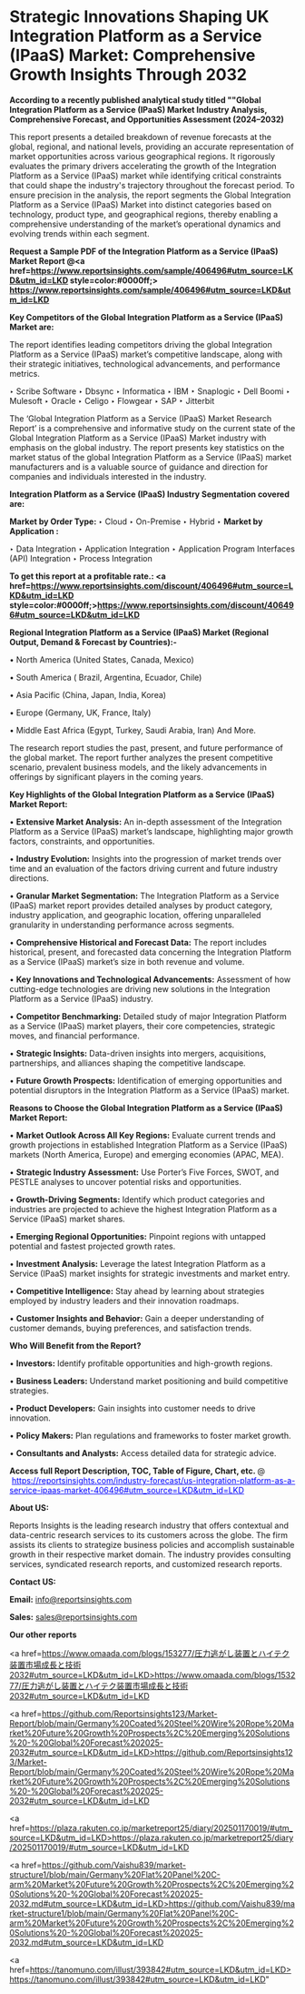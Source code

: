 # Strategic Innovations Shaping UK Integration Platform as a Service (IPaaS) Market: Comprehensive Growth Insights Through 2032

<strong>According to a recently published analytical study titled ""Global Integration Platform as a Service (IPaaS) Market Industry Analysis, Comprehensive Forecast, and Opportunities Assessment (2024–2032)</strong>

This report presents a detailed breakdown of revenue forecasts at the global, regional, and national levels, providing an accurate representation of market opportunities across various geographical regions. It rigorously evaluates the primary drivers accelerating the growth of the Integration Platform as a Service (IPaaS) market while identifying critical constraints that could shape the industry's trajectory throughout the forecast period. To ensure precision in the analysis, the report segments the Global Integration Platform as a Service (IPaaS) Market into distinct categories based on technology, product type, and geographical regions, thereby enabling a comprehensive understanding of the market’s operational dynamics and evolving trends within each segment.

<strong>Request a Sample PDF of the Integration Platform as a Service (IPaaS) Market Report </strong><strong>@<a href=https://www.reportsinsights.com/sample/406496#utm_source=LKD&utm_id=LKD style=color:#0000ff;> https://www.reportsinsights.com/sample/406496#utm_source=LKD&utm_id=LKD</a></strong></font>

<strong>Key Competitors of the Global Integration Platform as a Service (IPaaS) Market are:</strong>

The report identifies leading competitors driving the global Integration Platform as a Service (IPaaS) market’s competitive landscape, along with their strategic initiatives, technological advancements, and performance metrics.

‣ Scribe Software
‣ Dbsync
‣ Informatica
‣ IBM
‣ Snaplogic
‣ Dell Boomi
‣ Mulesoft
‣ Oracle
‣ Celigo
‣ Flowgear
‣ SAP
‣ Jitterbit

The ‘Global Integration Platform as a Service (IPaaS) Market Research Report’ is a comprehensive and informative study on the current state of the Global Integration Platform as a Service (IPaaS) Market industry with emphasis on the global industry. The report presents key statistics on the market status of the global Integration Platform as a Service (IPaaS) market manufacturers and is a valuable source of guidance and direction for companies and individuals interested in the industry.

<strong>Integration Platform as a Service (IPaaS) Industry Segmentation covered are:</strong>

<strong>Market by Order Type: </strong>
‣ Cloud
‣ On-Premise
‣ Hybrid
‣ 
<strong>Market by Application :</strong>

‣ Data Integration
‣ Application Integration
‣ Application Program Interfaces (API) Integration
‣ Process Integration

<strong>To get this report at a profitable rate.: <a href=https://www.reportsinsights.com/discount/406496#utm_source=LKD&utm_id=LKD style=color:#0000ff;>https://www.reportsinsights.com/discount/406496#utm_source=LKD&utm_id=LKD</a></strong></font>

<strong>Regional Integration Platform as a Service (IPaaS) Market (Regional Output, Demand &amp; Forecast by Countries):-</strong>

• North America (United States, Canada, Mexico)

• South America ( Brazil, Argentina, Ecuador, Chile)

• Asia Pacific (China, Japan, India, Korea)

• Europe (Germany, UK, France, Italy)

• Middle East Africa (Egypt, Turkey, Saudi Arabia, Iran) And More.

The research report studies the past, present, and future performance of the global market. The report further analyzes the present competitive scenario, prevalent business models, and the likely advancements in offerings by significant players in the coming years.

<strong>Key Highlights of the Global Integration Platform as a Service (IPaaS) Market Report:</strong>

• <strong>Extensive Market Analysis:</strong> An in-depth assessment of the Integration Platform as a Service (IPaaS) market’s landscape, highlighting major growth factors, constraints, and opportunities.

• <strong>Industry Evolution:</strong> Insights into the progression of market trends over time and an evaluation of the factors driving current and future industry directions.

• <strong>Granular Market Segmentation:</strong> The Integration Platform as a Service (IPaaS) market report provides detailed analyses by product category, industry application, and geographic location, offering unparalleled granularity in understanding performance across segments.

• <strong>Comprehensive Historical and Forecast Data:</strong> The report includes historical, present, and forecasted data concerning the Integration Platform as a Service (IPaaS) market’s size in both revenue and volume.

• <strong>Key Innovations and Technological Advancements:</strong> Assessment of how cutting-edge technologies are driving new solutions in the Integration Platform as a Service (IPaaS) industry.

• <strong>Competitor Benchmarking:</strong> Detailed study of major Integration Platform as a Service (IPaaS) market players, their core competencies, strategic moves, and financial performance.

• <strong>Strategic Insights:</strong> Data-driven insights into mergers, acquisitions, partnerships, and alliances shaping the competitive landscape.

• <strong>Future Growth Prospects:</strong> Identification of emerging opportunities and potential disruptors in the Integration Platform as a Service (IPaaS) market.

<strong>Reasons to Choose the Global Integration Platform as a Service (IPaaS) Market Report:</strong>

• <strong>Market Outlook Across All Key Regions:</strong> Evaluate current trends and growth projections in established Integration Platform as a Service (IPaaS) markets (North America, Europe) and emerging economies (APAC, MEA).

• <strong>Strategic Industry Assessment:</strong> Use Porter’s Five Forces, SWOT, and PESTLE analyses to uncover potential risks and opportunities.

• <strong>Growth-Driving Segments:</strong> Identify which product categories and industries are projected to achieve the highest Integration Platform as a Service (IPaaS) market shares.

• <strong>Emerging Regional Opportunities:</strong> Pinpoint regions with untapped potential and fastest projected growth rates.

• <strong>Investment Analysis:</strong> Leverage the latest Integration Platform as a Service (IPaaS) market insights for strategic investments and market entry.

• <strong>Competitive Intelligence:</strong> Stay ahead by learning about strategies employed by industry leaders and their innovation roadmaps.

• <strong>Customer Insights and Behavior:</strong> Gain a deeper understanding of customer demands, buying preferences, and satisfaction trends.

<strong>Who Will Benefit from the Report?</strong>

• <strong>Investors:</strong> Identify profitable opportunities and high-growth regions.

• <strong>Business Leaders:</strong> Understand market positioning and build competitive strategies.

• <strong>Product Developers:</strong> Gain insights into customer needs to drive innovation.

• <strong>Policy Makers:</strong> Plan regulations and frameworks to foster market growth.

• <strong>Consultants and Analysts:</strong> Access detailed data for strategic advice.
</ul>
<strong>Access full Report Description, TOC, Table of Figure, Chart, etc. </strong>@  <a href=https://reportsinsights.com/industry-forecast/us-integration-platform-as-a-service-ipaas-market-406496#utm_source=LKD&utm_id=LKD style=color:#0000ff;>https://reportsinsights.com/industry-forecast/us-integration-platform-as-a-service-ipaas-market-406496#utm_source=LKD&utm_id=LKD</a></font>

<strong><strong>About US</strong>:</strong>

Reports Insights is the leading research industry that offers contextual and data-centric research services to its customers across the globe. The firm assists its clients to strategize business policies and accomplish sustainable growth in their respective market domain. The industry provides consulting services, syndicated research reports, and customized research reports.

<strong>Contact US:</strong>

<p class=""""><b>Email:</b> <a href=mailto:info@reportsinsights.com>info@reportsinsights.com</a></p>
<p class=""""><b>Sales:</b> <a href=mailto:sales@reportsinsights.com>sales@reportsinsights.com</a></p>

<strong>Our other reports</strong>

<a href=https://www.omaada.com/blogs/153277/圧力逃がし装置とハイテク装置市場成長と技術2032#utm_source=LKD&utm_id=LKD>https://www.omaada.com/blogs/153277/圧力逃がし装置とハイテク装置市場成長と技術2032#utm_source=LKD&utm_id=LKD</a>

<a href=https://github.com/Reportsinsights123/Market-Report/blob/main/Germany%20Coated%20Steel%20Wire%20Rope%20Market%20Future%20Growth%20Prospects%2C%20Emerging%20Solutions%20-%20Global%20Forecast%202025-2032#utm_source=LKD&utm_id=LKD>https://github.com/Reportsinsights123/Market-Report/blob/main/Germany%20Coated%20Steel%20Wire%20Rope%20Market%20Future%20Growth%20Prospects%2C%20Emerging%20Solutions%20-%20Global%20Forecast%202025-2032#utm_source=LKD&utm_id=LKD</a>

<a href=https://plaza.rakuten.co.jp/marketreport25/diary/202501170019/#utm_source=LKD&utm_id=LKD>https://plaza.rakuten.co.jp/marketreport25/diary/202501170019/#utm_source=LKD&utm_id=LKD</a>

<a href=https://github.com/Vaishu839/market-structure1/blob/main/Germany%20Flat%20Panel%20C-arm%20Market%20Future%20Growth%20Prospects%2C%20Emerging%20Solutions%20-%20Global%20Forecast%202025-2032.md#utm_source=LKD&utm_id=LKD>https://github.com/Vaishu839/market-structure1/blob/main/Germany%20Flat%20Panel%20C-arm%20Market%20Future%20Growth%20Prospects%2C%20Emerging%20Solutions%20-%20Global%20Forecast%202025-2032.md#utm_source=LKD&utm_id=LKD</a>

<a href=https://tanomuno.com/illust/393842#utm_source=LKD&utm_id=LKD>https://tanomuno.com/illust/393842#utm_source=LKD&utm_id=LKD</a>"
